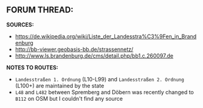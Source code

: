 ﻿**FORUM THREAD:**
- 


**SOURCES:**
- https://de.wikipedia.org/wiki/Liste_der_Landesstra%C3%9Fen_in_Brandenburg
- http://bb-viewer.geobasis-bb.de/strassennetz/
- http://www.ls.brandenburg.de/cms/detail.php/bb1.c.260097.de


**NOTES TO ROUTES:**
- `Landesstraßen 1. Ordnung` (L10-L99) and `Landesstraßen 2. Ordnung` (L100+) are maintained by the state
- `L48` and `L482` between Spremberg and Döbern was recently changed to `B112` on OSM but I couldn't find any source